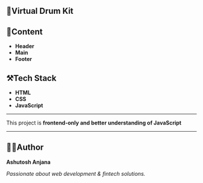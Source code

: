## 🥁Virtual Drum Kit


## 🌟Content

- **Header**
- **Main**
- **Footer**

## ⚒️Tech Stack

- **HTML**
- **CSS**
- **JavaScript**

---

This project is **frontend-only and better understanding of JavaScript**

---

## 👨‍💻Author

**Ashutosh Anjana**

*Passionate about web development & fintech solutions.*



